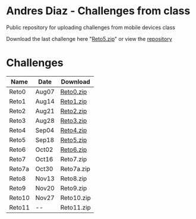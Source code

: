 # Andres Diaz - Challenges from class 
Public repository for uploading challenges from mobile devices class

Download the last challenge here "<a href="https://github.com/andiazherInc/Challenges/raw/master/Reto5.zip#reto5">Reto5.zip</a>" or view the <a href="https://github.com/andiazherInc/Challenges">repository</a> 

<h1>Challenges</h1>
<table>
  <thead>
    <tr>
      <th>Name</th>
      <th>Date</th>
      <th>Download</th>
    </tr>
  </thead>
  <tbody>
    <tr>
      <td>Reto0</td>
      <td>Aug07</td>
      <td><a href="https://github.com/andiazherInc/Challenges/raw/master/Reto0.zip">Reto0.zip</a></td>
    </tr>
    <tr>
      <td>Reto1</td>
      <td>Aug14</td>
      <td><a href="https://github.com/andiazherInc/Challenges/raw/master/Reto1.zip">Reto1.zip</a></td>
    </tr>
    <tr>
      <td>Reto2</td>
      <td>Aug21</td>
      <td><a href="https://github.com/andiazherInc/Challenges/raw/master/Reto2.zip">Reto2.zip</a></td>
    </tr>
    <tr>
      <td>Reto3</td>
      <td>Aug28</td>
      <td><a href="https://github.com/andiazherInc/Challenges/raw/master/Reto3.zip">Reto3.zip</a></td>
    </tr>
    <tr>
      <td>Reto4</td>
      <td>Sep04</td>
      <td><a href="https://github.com/andiazherInc/Challenges/raw/master/Reto4.zip">Reto4.zip</a></td>
    </tr>
    <tr>
      <td>Reto5</td>
      <td>Sep18</td>
      <td><a href="https://github.com/andiazherInc/Challenges/raw/master/Reto5.zip">Reto5.zip</a></td>
    </tr>
    <tr>
      <td>Reto6</td>
      <td>Oct02</td>
      <td><a href="https://github.com/andiazherInc/Challenges/raw/master/Reto5.zip">Reto6.zip</a></td>
    </tr>
    <tr>
      <td>Reto7</td>
      <td>Oct16</td>
      <td>Reto7.zip</td>
    </tr>
    <tr>
      <td>Reto7a</td>
      <td>Oct30</td>
      <td>Reto7a.zip</td>
    </tr>
    <tr>
      <td>Reto8</td>
      <td>Nov13</td>
      <td>Reto8.zip</td>
    </tr>
    <tr>
      <td>Reto9</td>
      <td>Nov20</td>
      <td>Reto9.zip</td>
    </tr>
    <tr>
      <td>Reto10</td>
      <td>Nov27</td>
      <td>Reto10.zip</td>
    </tr>
    <tr>
      <td>Reto11</td>
      <td>--</td>
      <td>Reto11.zip</td>
    </tr>
  </tbody>
</table>

